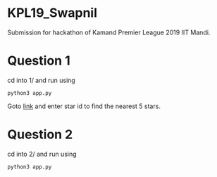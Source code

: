 # KPL19_Swapnil
Submission for hackathon of Kamand Premier League 2019 IIT Mandi.

# Question 1
cd into 1/ and run using
```
python3 app.py
```

Goto [link](http://0.0.0.0:7000/) and enter star id to find the nearest 5 stars.

# Question 2
cd into 2/ and run using
```
python3 app.py
```
